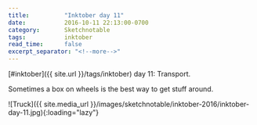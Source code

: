 ```yaml
---
title:          "Inktober day 11"
date:           2016-10-11 22:13:00-0700
category:       Sketchnotable
tags:           inktober
read_time:      false
excerpt_separator: "<!--more-->"
---
```

[#inktober]({{ site.url }}/tags/inktober) day 11: Transport.

Sometimes a box on wheels is the best way to get stuff around.

![Truck]({{ site.media_url }}/images/sketchnotable/inktober-2016/inktober-day-11.jpg){:loading="lazy"}

<!--more-->